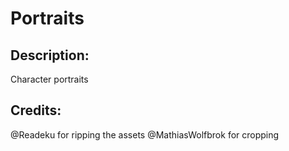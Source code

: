 # Portraits

## Description: 

Character portraits

## Credits: 

@Readeku for ripping the assets
@MathiasWolfbrok for cropping


